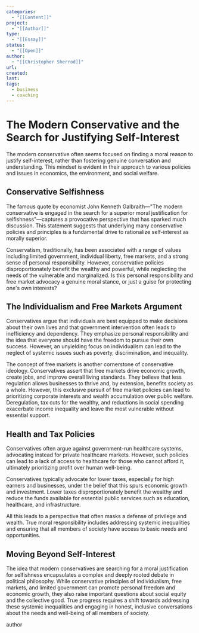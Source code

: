 ```yaml
---
categories:
  - "[[Content]]"
project:
  - "[[Author]]"
type:
  - "[[Essay]]"
status:
  - "[[Open]]"
author:
  - "[[Christopher Sherrod]]"
url: 
created:
last:
tags:
  - business
  - coaching
---
```

# The Modern Conservative and the Search for Justifying Self-Interest

The modern conservative often seems focused on finding a moral reason to justify self-interest, rather than fostering genuine conversation and understanding. This mindset is evident in their approach to various policies and issues in economics, the environment, and social welfare.

## Conservative Selfishness

The famous quote by economist John Kenneth Galbraith—"The modern conservative is engaged in the search for a superior moral justification for selfishness"—captures a provocative perspective that has sparked much discussion. This statement suggests that underlying many conservative policies and principles is a fundamental drive to rationalize self-interest as morally superior.

Conservatism, traditionally, has been associated with a range of values including limited government, individual liberty, free markets, and a strong sense of personal responsibility. However, conservative policies disproportionately benefit the wealthy and powerful, while neglecting the needs of the vulnerable and marginalized. Is this personal responsibility and free market advocacy a genuine moral stance, or just a guise for protecting one's own interests?

## The Individualism and Free Markets Argument

Conservatives argue that individuals are best equipped to make decisions about their own lives and that government intervention often leads to inefficiency and dependency. They emphasize personal responsibility and the idea that everyone should have the freedom to pursue their own success. However, an unyielding focus on individualism can lead to the neglect of systemic issues such as poverty, discrimination, and inequality.

The concept of free markets is another cornerstone of conservative ideology. Conservatives assert that free markets drive economic growth, create jobs, and improve overall living standards. They believe that less regulation allows businesses to thrive and, by extension, benefits society as a whole. However, this exclusive pursuit of free market policies can lead to prioritizing corporate interests and wealth accumulation over public welfare. Deregulation, tax cuts for the wealthy, and reductions in social spending exacerbate income inequality and leave the most vulnerable without essential support.

## Health and Tax Policies

Conservatives often argue against government-run healthcare systems, advocating instead for private healthcare markets. However, such policies can lead to a lack of access to healthcare for those who cannot afford it, ultimately prioritizing profit over human well-being.

Conservatives typically advocate for lower taxes, especially for high earners and businesses, under the belief that this spurs economic growth and investment. Lower taxes disproportionately benefit the wealthy and reduce the funds available for essential public services such as education, healthcare, and infrastructure.

All this leads to a perspective that often masks a defense of privilege and wealth. True moral responsibility includes addressing systemic inequalities and ensuring that all members of society have access to basic needs and opportunities.

## Moving Beyond Self-Interest

The idea that modern conservatives are searching for a moral justification for selfishness encapsulates a complex and deeply rooted debate in political philosophy. While conservative principles of individualism, free markets, and limited government can promote personal freedom and economic growth, they also raise important questions about social equity and the collective good. True progress requires a shift towards addressing these systemic inequalities and engaging in honest, inclusive conversations about the needs and well-being of all members of society.

author
